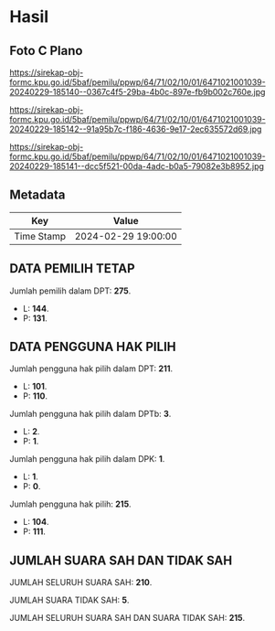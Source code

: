 # Hasil

## Foto C Plano

https://sirekap-obj-formc.kpu.go.id/5baf/pemilu/ppwp/64/71/02/10/01/6471021001039-20240229-185140--0367c4f5-29ba-4b0c-897e-fb9b002c760e.jpg

https://sirekap-obj-formc.kpu.go.id/5baf/pemilu/ppwp/64/71/02/10/01/6471021001039-20240229-185142--91a95b7c-f186-4636-9e17-2ec635572d69.jpg

https://sirekap-obj-formc.kpu.go.id/5baf/pemilu/ppwp/64/71/02/10/01/6471021001039-20240229-185141--dcc5f521-00da-4adc-b0a5-79082e3b8952.jpg


## Metadata

| Key        | Value               |
| ---------- | ------------------- |
| Time Stamp | 2024-02-29 19:00:00 |


## DATA PEMILIH TETAP

Jumlah pemilih dalam DPT: **275**.
 * L: **144**.
 * P: **131**.

## DATA PENGGUNA HAK PILIH

Jumlah pengguna hak pilih dalam DPT: **211**.
 * L: **101**.
 * P: **110**.

Jumlah pengguna hak pilih dalam DPTb: **3**.
 * L: **2**.
 * P: **1**.

Jumlah pengguna hak pilih dalam DPK: **1**.
 * L: **1**.
 * P: **0**.

Jumlah pengguna hak pilih: **215**.
 * L: **104**.
 * P: **111**.

## JUMLAH SUARA SAH DAN TIDAK SAH

JUMLAH SELURUH SUARA SAH: **210**.

JUMLAH SUARA TIDAK SAH: **5**.

JUMLAH SELURUH SUARA SAH DAN SUARA TIDAK SAH: **215**.


